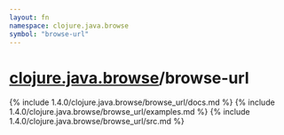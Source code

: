 ```yaml
---
layout: fn
namespace: clojure.java.browse
symbol: "browse-url"
---
```


# [clojure.java.browse](../)/browse-url

{% include 1.4.0/clojure.java.browse/browse_url/docs.md %}
{% include 1.4.0/clojure.java.browse/browse_url/examples.md %}
{% include 1.4.0/clojure.java.browse/browse_url/src.md %}

